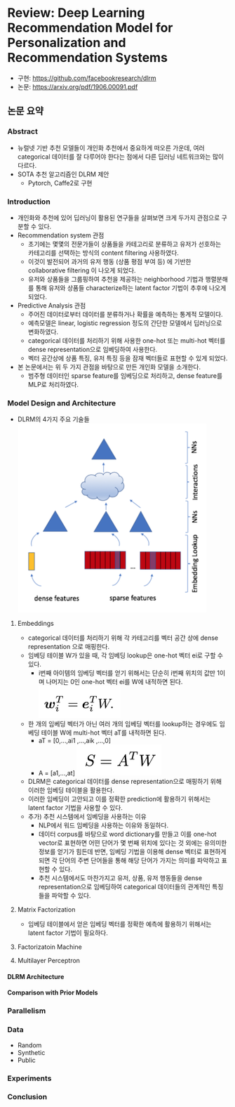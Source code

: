 # Review: Deep Learning Recommendation Model for Personalization and Recommendation Systems
- 구현: https://github.com/facebookresearch/dlrm
- 논문: https://arxiv.org/pdf/1906.00091.pdf

## 논문 요약
### Abstract
- 뉴럴넷 기반 추천 모델들이 개인화 추천에서 중요하게 떠오른 가운데, 여러 categorical 데이터를 잘 다루어야 한다는 점에서 다른 딥러닝 네트워크와는 많이 다르다.
- SOTA 추천 알고리즘인 DLRM 제안
    - Pytorch, Caffe2로 구현

### Introduction
- 개인화와 추천에 있어 딥러닝이 활용된 연구들을 살펴보면 크게 두가지 관점으로 구분할 수 있다.
- Recommendation system 관점
    - 초기에는 몇몇의 전문가들이 상품들을 카테고리로 분류하고 유저가 선호하는 카테고리를 선택하는 방식의 content filtering 사용하였다.
	- 이것이 발전되어 과거의 유저 행동 (상품 평점 부여 등) 에 기반한 collaborative filtering 이 나오게 되었다.
	- 유저와 상품들을 그룹핑하여 추천을 제공하는 neighborhood 기법과 행렬분해를 통해 유저와 상품들 characterize하는 latent factor 기법이 추후에 나오게 되었다.
- Predictive Analysis 관점
	- 주어진 데이터로부터 데이터를 분류하거나 확률을 예측하는 통계적 모델이다.
	- 예측모델은 linear, logistic regression 정도의 간단한 모델에서 딥러닝으로 변화하였다.
	- categorical 데이터를 처리하기 위해 사용한 one-hot 또는 multi-hot 벡터를 dense representation으로 임베딩하여 사용한다.
	- 벡터 공간상에 상품 특징, 유저 특징 등을 잠재 벡터들로 표현할 수 있게 되었다.
- 본 논문에서는 위 두 가지 관점을 바탕으로 만든 개인화 모델을 소개한다.
	- 범주형 데이터인 sparse feature를 임베딩으로 처리하고, dense feature를 MLP로 처리하였다.

### Model Design and Architecture
- DLRM의 4가지 주요 기술들    
	![image1.png](image1.png)

1. Embeddings
	- categorical 데이터를 처리하기 위해 각 카테고리를 벡터 공간 상에 dense representation 으로 매핑한다.
	- 임베딩 테이블 W가 있을 때, 각 임베딩 lookup은 one-hot 벡터 ei로 구할 수 있다.
		- i번째 아이템의 임베딩 벡터를 얻기 위해서는 단순히 i번째 위치의 값만 1이며 나머지는 0인 one-hot 벡터 ei를 W에 내적하면 된다.
		![expression1.png](expression1.png)
	- 한 개의 임베딩 벡터가 아닌 여러 개의 임베딩 벡터를 lookup하는 경우에도 임베딩 테이블 W에 multi-hot 벡터 aT를 내적하면 된다.
		- aT = [0,...,ai1 ,...,aik ,...,0]
		- A = [a1,...,at]
		![expression2.png](expression2.png)
	- DLRM은 categorical 데이터를 dense representation으로 매핑하기 위해 이러한 임베딩 테이블을 활용한다.
	- 이러한 임베딩이 고안되고 이를 정확한 prediction에 활용하기 위해서는 latent factor 기법을 사용할 수 있다.
	- 추가) 추천 시스템에서 임베딩을 사용하는 이유
		- NLP에서 워드 임베딩을 사용하는 이유와 동일하다.
		- 데이터 corpus를 바탕으로 word dictionary를 만들고 이를 one-hot vector로 표현하면 어떤 단어가 몇 번째 위치에 있다는 것 외에는 유의미한 정보를 얻기가 힘든데 반면, 임베딩 기법을 이용해 dense 벡터로 표현하게 되면 각 단어의 주변 단어들을 통해 해당 단어가 가지는 의미를 파악하고 표현할 수 있다.
		- 추천 시스템에서도 마찬가지고 유저, 상품, 유저 행동들을 dense representation으로 임베딩하여 categorical 데이터들의 관계적인 특징들을 파악할 수 있다.

2. Matrix Factorization
	- 임베딩 테이블에서 얻은 임베딩 벡터를 정확한 예측에 활용하기 위해서는 latent factor 기법이 필요하다.

3. Factorizatoin Machine
4. Multilayer Perceptron

#### DLRM Architecture
#### Comparison with Prior Models

### Parallelism
### Data
- Random
- Synthetic
- Public

### Experiments
### Conclusion
